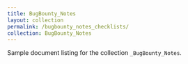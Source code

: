 ```yaml
---
title: BugBounty_Notes
layout: collection
permalink: /bugbounty_notes_checklists/
collection: BugBounty_Notes
---
```


Sample document listing for the collection `_BugBounty_Notes`.